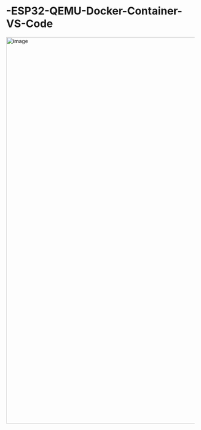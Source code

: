 # -ESP32-QEMU-Docker-Container-VS-Code
<img width="1919" height="1034" alt="image" src="https://github.com/user-attachments/assets/c35afa11-5e0f-422b-a438-2dbf227a5d57" />
